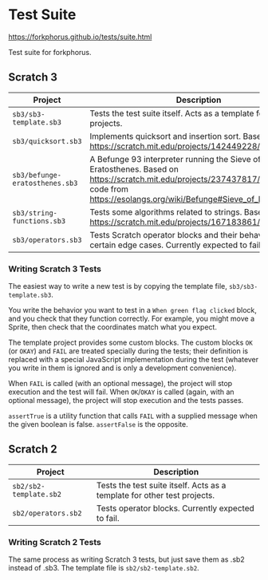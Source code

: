 # Test Suite

https://forkphorus.github.io/tests/suite.html

Test suite for forkphorus.

## Scratch 3

| Project | Description |
|---------|-------------|
| `sb3/sb3-template.sb3` | Tests the test suite itself. Acts as a template for other test projects. |
| `sb3/quicksort.sb3` | Implements quicksort and insertion sort. Based on https://scratch.mit.edu/projects/142449228/ |
| `sb3/befunge-eratosthenes.sb3` | A Befunge 93 interpreter running the Sieve of Eratosthenes. Based on https://scratch.mit.edu/projects/237437817/ using the code from https://esolangs.org/wiki/Befunge#Sieve_of_Eratosthenes |
| `sb3/string-functions.sb3` | Tests some algorithms related to strings. Based on https://scratch.mit.edu/projects/167183861/ |
| `sb3/operators.sb3` | Tests Scratch operator blocks and their behavior in certain edge cases. Currently expected to fail. |

### Writing Scratch 3 Tests

The easiest way to write a new test is by copying the template file, `sb3/sb3-template.sb3`.

You write the behavior you want to test in a `When green flag clicked` block, and you check that they function correctly. For example, you might move a Sprite, then check that the coordinates match what you expect.

The template project provides some custom blocks. The custom blocks `OK` (or `OKAY`) and `FAIL` are treated specially during the tests; their definition is replaced with a special JavaScript implementation during the test (whatever you write in them is ignored and is only a development convenience).

When `FAIL` is called (with an optional message), the project will stop execution and the test will fail. When `OK`/`OKAY` is called (again, with an optional message), the project will stop execution and the tests passes.

`assertTrue` is a utility function that calls `FAIL` with a supplied message when the given boolean is false. `assertFalse` is the opposite.

## Scratch 2

| Project | Description |
|---------|-------------|
| `sb2/sb2-template.sb2` | Tests the test suite itself. Acts as a template for other test projects. |
| `sb2/operators.sb2` | Tests operator blocks. Currently expected to fail. |

### Writing Scratch 2 Tests

The same process as writing Scratch 3 tests, but just save them as .sb2 instead of .sb3. The template file is `sb2/sb2-template.sb2`.
